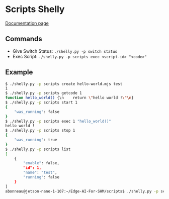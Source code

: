 # Scripts Shelly

[Documentation page](https://shelly-api-docs.shelly.cloud/)

## Commands

- Give Switch Status: `./shelly.py -p switch status `
- Exec Script: `./shelly.py -p scripts exec <script-id> "<code>"`

## Example

```bash
$ ./shelly.py -p scripts create hello-world.mjs test
1
$ ./shelly.py -p scripts getcode 1
function hello_world() {\n    return \"hello world !\"\n}
$ ./shelly.py -p scripts start 1
{
    "was_running": false
}
$ ./shelly.py -p scripts exec 1 "hello_world()"
hello world !
$ ./shelly.py -p scripts stop 1
{
    "was_running": true
}
$ ./shelly.py -p scripts list
[
    {
        "enable": false,
        "id": 1,
        "name": "test",
        "running": false
    }
]
abonneau@jetson-nano-1-107:~/Edge-AI-For-SHM/scripts$ ./shelly.py -p scripts delete 1
```